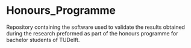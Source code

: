 # Honours_Programme
Repository containing the software used to validate the results obtained during the research preformed as part of the honours programme for bachelor students of TUDelft.
